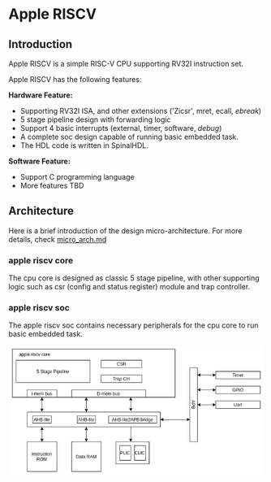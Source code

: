 # Apple RISCV

## Introduction

Apple RISCV is a simple RISC-V CPU supporting RV32I instruction set.

Apple RISCV has the following features:

**Hardware Feature:**

- Supporting RV32I ISA, and other extensions ('Zicsr', mret, ecall, *ebreak*)
- 5 stage pipeline design with forwarding logic
- Support 4 basic interrupts (external, timer, software, *debug*)
- A complete soc design capable of running basic embedded task.
- The HDL code is written in SpinalHDL.

**Software Feature:**

- Support C programming language
- More features TBD

## Architecture

Here is a brief introduction of the design micro-architecture. For more details, check [micro_arch.md](doc/micro_arch.md)

### apple riscv core

The cpu core is designed as classic 5 stage pipeline, with other supporting logic such as csr (config and status register) module and trap controller.

### apple riscv soc

The apple riscv soc contains necessary peripherals for the cpu core to run basic embedded task.

![soc](doc/assets/img/soc.png)

